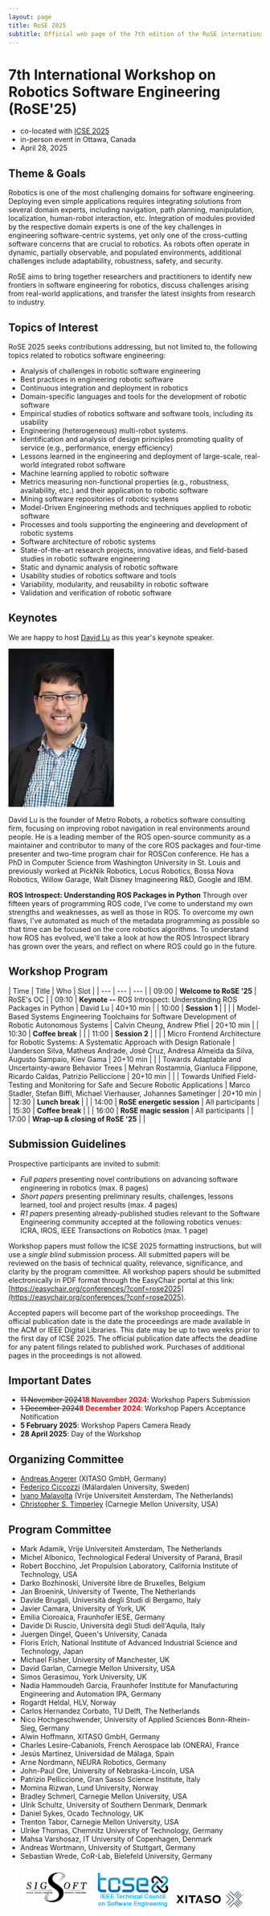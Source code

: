 ```yaml
---
layout: page
title: RoSE 2025
subtitle: Official web page of the 7th edition of the RoSE international workshop
---
```


# 7th International Workshop on Robotics Software Engineering (RoSE'25)

- co-located with [ICSE 2025](https://conf.researchr.org/home/icse-2025)
- in-person event in Ottawa, Canada
- April 28, 2025

## Theme & Goals
Robotics is one of the most challenging domains for software engineering. Deploying even simple applications requires integrating solutions from several domain experts, including navigation, path planning, manipulation, localization, human-robot interaction, etc. Integration of modules provided by the respective domain experts is one of the key challenges in engineering software-centric systems, yet only one of the cross-cutting software concerns that are crucial to robotics. As robots often operate in dynamic, partially observable, and populated environments, additional challenges include adaptability, robustness, safety, and security.

RoSE aims to bring together researchers and practitioners to identify new frontiers in software engineering for robotics, discuss challenges arising from real-world applications, and transfer the latest insights from research to industry.

## Topics of Interest

RoSE 2025 seeks contributions addressing, but not limited to, the following
topics related to robotics software engineering:
- Analysis of challenges in robotic software engineering
- Best practices in engineering robotic software
- Continuous integration and deployment in robotics
- Domain-specific languages and tools for the development of robotic software
- Empirical studies of robotics software and software tools, including its usability
- Engineering (heterogeneous) multi-robot systems.
- Identification and analysis of design principles promoting quality of service (e.g., performance, energy efficiency)
- Lessons learned in the engineering and deployment of large-scale,
real-world integrated robot software
- Machine learning applied to robotic software
- Metrics measuring non-functional properties (e.g., robustness, availability, etc.) and their application to robotic software
- Mining software repositories of robotic systems
- Model-Driven Engineering methods and techniques applied to robotic software
- Processes and tools supporting the engineering and development of robotic systems
- Software architecture of robotic systems
- State-of-the-art research projects, innovative ideas, and field-based studies in robotic software engineering
- Static and dynamic analysis of robotic software
- Usability studies of robotics software and tools
- Variability, modularity, and reusability in robotic software
- Validation and verification of robotic software

## Keynotes

We are happy to host [David Lu](https://davidlu.dev/) as this year's keynote speaker.

<img src="/files/rose2025/david_lu.jpg" alt="David Lu" style="width: 15em;" />

David Lu is the founder of Metro Robots, a robotics software consulting firm, focusing on improving robot navigation in real environments around people. He is a leading member of the ROS open-source community as a maintainer and contributor to many of the core ROS packages and four-time presenter and two-time program chair for ROSCon conference. He has a PhD in Computer Science from Washington University in St. Louis and previously worked at PickNik Robotics, Locus Robotics, Bossa Nova Robotics, Willow Garage, Walt Disney Imagineering R&D, Google and IBM.

**ROS Introspect: Understanding ROS Packages in Python**
Through over fifteen years of programming ROS code, I've come to understand my own strengths and weaknesses, as well as those in ROS. To overcome my own flaws, I've automated as much of the metadata programming as possible so that time can be focused on the core robotics algorithms. To understand how ROS has evolved, we'll take a look at how the ROS Introspect library has grown over the years, and reflect on where ROS could go in the future.

## Workshop Program

| Time | Title | Who | Slot |
| --- |  --- | --- |
| 09:00 | **Welcome to RoSE '25** | RoSE's OC |
| 09:10 | **Keynote --** ROS Introspect: Understanding ROS Packages in Python | David Lu | 40+10 min |
| 10:00 | **Session 1** | |
| | Model-Based Systems Engineering Toolchains for Software Development of Robotic Autonomous Systems | Calvin Cheung, Andrew Pfiel | 20+10 min |
| 10:30 | **Coffee break** | |
| 11:00 | **Session 2** | |
| | Micro Frontend Architecture for Robotic Systems: A Systematic Approach with Design Rationale | Uanderson Silva, Matheus Andrade, José Cruz, Andresa Almeida da Silva, Augusto Sampaio, Kiev Gama | 20+10 min |
| | Towards Adaptable and Uncertainty-aware Behavior Trees | Mehran Rostamnia, Gianluca Filippone, Ricardo Caldas, Patrizio Pelliccione |  20+10 min |
| | Towards Unified Field-Testing and Monitoring for Safe and Secure Robotic Applications | Marco Stadler, Stefan Biffl, Michael Vierhauser, Johannes Sametinger |  20+10 min |
| 12:30 | **Lunch break** | |
| 14:00 | **RoSE energetic session** | All participants |
| 15:30 | **Coffee break** | |
| 16:00 | **RoSE magic session** | All participants |
| 17:00 | **Wrap-up & closing of RoSE '25** | |

## Submission Guidelines

Prospective participants are invited to submit:
- *Full papers* presenting novel contributions on advancing software engineering in robotics (max. 8 pages)
- *Short papers* presenting preliminary results, challenges, lessons learned, tool and project results (max. 4 pages)
- *R1 papers* presenting already-published studies relevant to the Software Engineering community accepted at the following robotics venues: ICRA, IROS, IEEE Transactions on Robotics (max. 1 page)

Workshop papers must follow the ICSE 2025 formatting instructions, but will use a *single blind* submission process. All submitted papers will be reviewed on the basis of technical quality, relevance, significance, and clarity by the program committee. All workshop papers should be submitted electronically in PDF format through the EasyChair portal at this link: [https://easychair.org/conferences/?conf=rose2025](https://easychair.org/conferences/?conf=rose2025).

Accepted papers will become part of the workshop proceedings. The official publication date is the date the proceedings are made available in the ACM or IEEE Digital Libraries. This date may be up to two weeks prior to the first day of ICSE 2025. The official publication date affects the deadline for any patent filings related to published work. Purchases of additional pages in the proceedings is not allowed.

## Important Dates

* <del>11 November 2024</del><span style="color:red;">**18 November 2024**</span>: Workshop Papers Submission
* <del>1 December 2024</del><span style="color:red;">**8 December 2024**</span>: Workshop Papers Acceptance Notification
* **5 February 2025**: Workshop Papers Camera Ready
* **28 April 2025**: Day of the Workshop

## Organizing Committee

- [Andreas Angerer](https://xitaso.com) (XITASO GmbH, Germany)
- [Federico Ciccozzi](http://www.es.mdh.se/staff/266-Federico_Ciccozzi) (Mälardalen University, Sweden)
- [Ivano Malavolta](http://www.ivanomalavolta.com) (Vrije Universiteit Amsterdam, The Netherlands)
- [Christopher S. Timperley](http://www.christimperley.co.uk/) (Carnegie Mellon University, USA)

## Program Committee

* Mark Adamik, Vrije Universiteit Amsterdam, The Netherlands
* Michel Albonico, Technological Federal University of Paraná, Brasil
* Robert Bocchino, Jet Propulsion Laboratory, California Institute of Technology, USA
* Darko Bozhinoski, Université libre de Bruxelles, Belgium
* Jan Broenink, University of Twente, The Netherlands
* Davide Brugali, Università degli Studi di Bergamo, Italy
* Javier Camara, University of York, UK
* Emilia Cioroaica, Fraunhofer IESE, Germany
* Davide Di Ruscio, Università degli Studi dell'Aquila, Italy
* Juergen Dingel, Queen's University, Canada
* Floris Erich, National Institute of Advanced Industrial Science and Technology, Japan
* Michael Fisher, University of Manchester, UK
* David Garlan, Carnegie Mellon University, USA
* Simos Gerasimou, York University, UK
* Nadia Hammoudeh Garcia, Fraunhofer Institute for Manufacturing Engineering and Automation IPA, Germany
* Rogardt Heldal, HLV, Norway
* Carlos Hernandez Corbato, TU Delft, The Netherlands
* Nico Hochgeschwender, University of Applied Sciences Bonn-Rhein-Sieg, Germany
* Alwin Hoffmann, XITASO GmbH, Germany
* Charles Lesire-Cabaniols, French Aerospace lab (ONERA), France
* Jesús Martínez, Universidad de Málaga, Spain
* Arne Nordmann, NEURA Robotics, Germany
* John-Paul Ore, University of Nebraska-Lincoln, USA
* Patrizio Pelliccione, Gran Sasso Science Institute, Italy
* Momina Rizwan, Lund University, Norway
* Bradley Schmerl, Carnegie Mellon University, USA
* Ulrik Schultz, University of Southern Denmark, Denmark
* Daniel Sykes, Ocado Technology, UK
* Trenton Tabor, Carnegie Mellon University, USA
* Ulrike Thomas, Chemnitz University of Technology, Germany
* Mahsa Varshosaz, IT University of Copenhagen, Denmark
* Andreas Wortmann, University of Stuttgart, Germany
* Sebastian Wrede, CoR-Lab, Bielefeld University, Germany

<center>
<img src="/files/rose2024/sigsoft_logo.png" alt="Sigsoft" style="width: 10em;" />&nbsp;&nbsp;
<img src="/files/rose2024/tcse_logo.png" alt="TCSE" style="width: 10em;" />&nbsp;&nbsp;
<img src="/files/rose2024/xitaso_logo.png" alt="XITASO" style="width: 10em;" />&nbsp;&nbsp;
</center>

